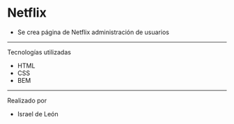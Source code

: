 # Netflix

- Se crea página de Netflix administración de usuarios

---

Tecnologías utilizadas

- HTML
- CSS 
- BEM

---

Realizado por

- Israel de León
